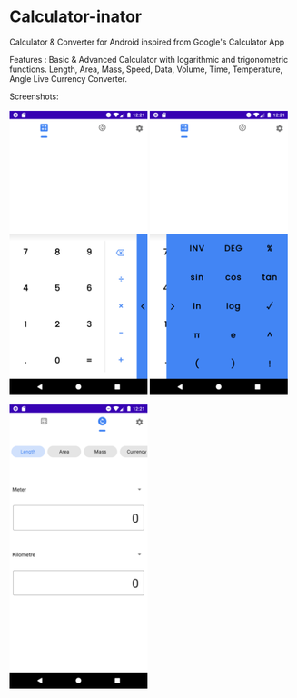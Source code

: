# Calculator-inator
Calculator & Converter for Android inspired from Google's Calculator App

Features :
Basic & Advanced Calculator with logarithmic and trigonometric functions.
Length, Area, Mass, Speed, Data, Volume, Time, Temperature, Angle 
Live Currency Converter.

Screenshots:
<br>
<br>
<img src="/app/assets/BasicCalculator.png" height="500px"/>
<img src="/app/assets/Advanced Calculator.png" height="500px"/>

<img src="/app/assets/Converter.png" height="500px"/>
